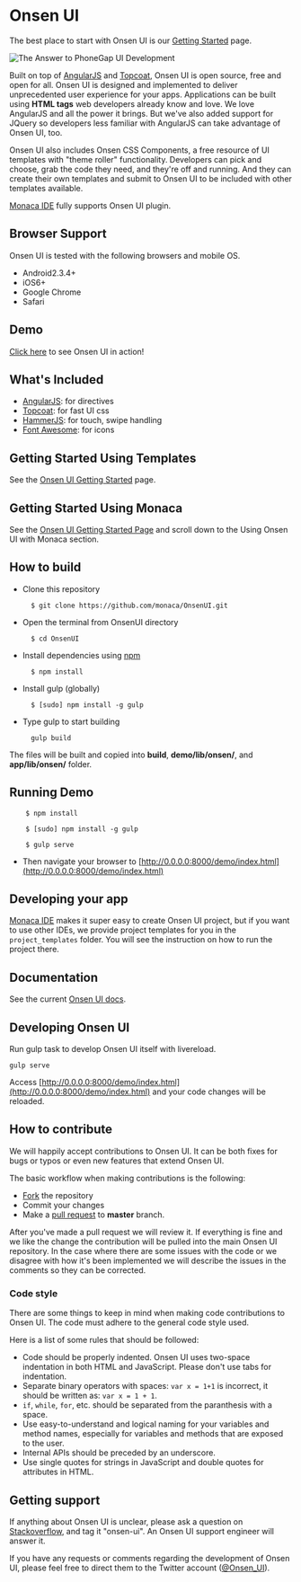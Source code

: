# Onsen UI

The best place to start with Onsen UI is our [Getting Started](http://onsen.io/guide/getting_started.html) page.

![The Answer to PhoneGap UI Development](https://cloud.githubusercontent.com/assets/9889313/5350569/eec8b870-7efb-11e4-90af-2f4d505e09a8.png)

Built on top of [AngularJS](http://angularjs.org/) and [Topcoat](http://topcoat.io/), Onsen UI is open source, free and open for all. Onsen UI is designed and implemented to deliver unprecedented user experience for your apps. Applications can be built using **HTML tags** web developers already know and love. We love AngularJS and all the power it brings. But we've also added support for JQuery so developers less familiar with AngularJS can take advantage of Onsen UI, too.

Onsen UI also includes Onsen CSS Components, a free resource of UI templates with "theme roller" functionality. Developers can pick and choose, grab the code they need, and they're off and running. And they can create their own templates and submit to Onsen UI to be included with other templates available. 

[Monaca IDE] fully supports Onsen UI plugin.

## Browser Support

Onsen UI is tested with the following browsers and mobile OS.

 * Android2.3.4+
 * iOS6+
 * Google Chrome
 * Safari

## Demo

[Click here](http://onsen.io/guide/components.html) to see Onsen UI in action!

## What's Included

* [AngularJS](angularjs.org): for directives
* [Topcoat](topcoat.io): for fast UI css
* [HammerJS](http://eightmedia.github.io/hammer.js/): for touch, swipe handling
* [Font Awesome](http://fontawesome.io/): for icons

## Getting Started Using Templates

See the [Onsen UI Getting Started](http://onsen.io/getting_started/) page.

## Getting Started Using Monaca

See the [Onsen UI Getting Started Page] and scroll down to the Using Onsen UI with Monaca section. 

## How to build

* Clone this repository

        $ git clone https://github.com/monaca/OnsenUI.git

* Open the terminal from OnsenUI directory

        $ cd OnsenUI

* Install dependencies using [npm](http://nodejs.org/download/)

        $ npm install

* Install gulp (globally)

        $ [sudo] npm install -g gulp

* Type gulp to start building

        gulp build

The files will be built and copied into **build**, **demo/lib/onsen/**, and **app/lib/onsen/** folder.

## Running Demo

        $ npm install

        $ [sudo] npm install -g gulp

        $ gulp serve

* Then navigate your browser to [http://0.0.0.0:8000/demo/index.html](http://0.0.0.0:8000/demo/index.html)

## Developing your app

[Monaca IDE] makes it super easy to create Onsen UI project, but if you want to use other IDEs, we provide project templates for you in the `project_templates` folder. You will see the instruction on how to run the project there.

## Documentation

See the current [Onsen UI docs](http://onsen.io/guide/overview.html).

## Developing Onsen UI

Run gulp task to develop Onsen UI itself with livereload.

    gulp serve

Access [http://0.0.0.0:8000/demo/index.html](http://0.0.0.0:8000/demo/index.html) and your code changes will be reloaded.

## How to contribute

We will happily accept contributions to Onsen UI. It can be both fixes for bugs or typos or even new features that extend Onsen UI.

The basic workflow when making contributions is the following:

* [Fork](https://github.com/OnsenUI/OnsenUI/fork) the repository
* Commit your changes
* Make a [pull request](https://help.github.com/articles/using-pull-requests) to **master** branch.

After you've made a pull request we will review it. If everything is fine and we like the change the contribution will be pulled into the main Onsen UI repository. In the case where there are some issues with the code or we disagree with how it's been implemented we will describe the issues in the comments so they can be corrected.

### Code style

There are some things to keep in mind when making code contributions to Onsen UI. The code must adhere to the general code style used.

Here is a list of some rules that should be followed:

* Code should be properly indented. Onsen UI uses two-space indentation in both HTML and JavaScript. Please don't use tabs for indentation.
* Separate binary operators with spaces: `var x = 1+1` is incorrect, it should be written as: `var x = 1 + 1`.
* `if`, `while`, `for`, etc. should be separated from the paranthesis with a space.
* Use easy-to-understand and logical naming for your variables and method names, especially for variables and methods that are exposed to the user.
* Internal APIs should be preceded by an underscore.
* Use single quotes for strings in JavaScript and double quotes for attributes in HTML.

## Getting support

If anything about Onsen UI is unclear, please ask a question on <a href="http://stackoverflow.com" target="_blank">Stackoverflow</a>, and tag it "onsen-ui".  An Onsen UI support engineer will answer it.
	
If you have any requests or comments regarding the development of Onsen UI, please feel free to direct them to the Twitter account (<a href="http://twitter.com/Onsen_UI" target="_blank">@Onsen_UI</a>).


[Onsen UI]:http://onsen.io/
[Onsen UI Getting Started Page]:http://onsen.io/getting_started/
[Monaca Forum]:http://monaca.mobi/forum
[Monaca IDE]:http://monaca.mobi/
